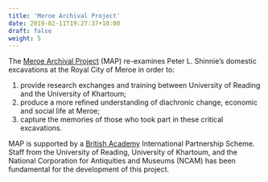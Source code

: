 ```yaml
---
title: 'Meroe Archival Project'
date: 2019-02-11T19:27:37+10:00
draft: false
weight: 5
---
```


The [Meroe Archival Project](http://www.baruch.cuny.edu/meroecity/) (MAP) re-examines Peter L. Shinnie’s domestic excavations at the Royal City of Meroe in order to:

1. provide research exchanges and training between University of Reading and the University of Khartoum;
2. produce a more refined understanding of diachronic change, economic and social life at Meroe;
3. capture the memories of those who took part in these critical excavations.

MAP is supported by a [British Academy](http://www.britac.ac.uk/) International Partnership Scheme. Staff from the University of Reading, University of Khartoum, and the National Corporation for Antiquities and Museums (NCAM) has been fundamental for the development of this project.
